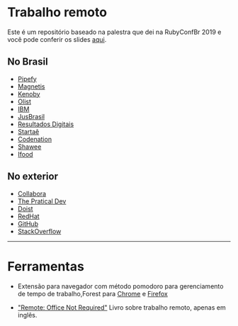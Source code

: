 # Trabalho remoto

Este é um repositório baseado na palestra que dei na RubyConfBr 2019 e você pode conferir os slides [aqui](https://slides.com/carolcode/remoto).


## No Brasil

- [Pipefy](https://www.pipefy.com/careers/)
- [Magnetis](https://jobs.kenoby.com/magnetis)
- [Kenoby](https://jobs.kenoby.com/kenoby)
- [Olist](https://olist.com/trabalhe-conosco/)
- [IBM](https://www.ibm.com/br-pt/employment/)
- [JusBrasil](https://sobre.jusbrasil.com.br/carreiras)
- [Resultados Digitais](https://boards.greenhouse.io/resultadosdigitais)
- [Startaê](https://makerstribe.startae.com/)
- [Codenation](https://www.codenation.dev/)
- [Shawee](https://shawee.io/#contact)
- [Ifood](https://www.ifood.com.br/carreiras)


## No exterior

- [Collabora](https://www.collabora.com/careers.html)
- [The Pratical Dev](https://dev.to/)
- [Doist](https://doist.com/jobs/)
- [RedHat](jobs.redhat.com)
- [GitHub](https://github.com/about/careers)
- [StackOverflow](https://stackoverflow.com/company/work-here)





___________

# Ferramentas 

- Extensão para navegador com método pomodoro para gerenciamento de tempo de trabalho,Forest para [Chrome](https://chrome.google.com/webstore/detail/forest-stay-focused-be-pr/kjacjjdnoddnpbbcjilcajfhhbdhkpgk?hl=pt-BR) e [Firefox](https://addons.mozilla.org/pt-BR/firefox/addon/forest-stay-focused-be-present/)

- ["Remote: Office Not Required"](https://www.amazon.com.br/gp/product/B00C0ALZ0W?pf_rd_p=96b1767d-f792-4902-8834-039a970f4513&pf_rd_r=PE0TQGVMGGF8HQ2V0GQ8) Livro sobre trabalho remoto, apenas em inglês. 
